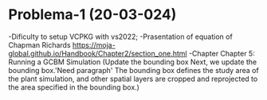 #  Problema-1 (20-03-024)
-Dificulty to setup VCPKG with vs2022;
-Prasentation of equation of Chapman Richards https://moja-global.github.io/Handbook/Chapter2/section_one.html
-Chapter Chapter 5: Running a GCBM Simulation (Update the bounding box Next, we update the bounding box.'Need paragraph' The bounding box defines the study area of the plant simulation, and other spatial layers are cropped and reprojected to the area specified in the bounding box.)